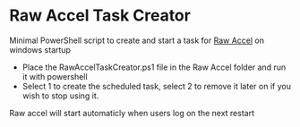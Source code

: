 # Raw Accel Task Creator
Minimal PowerShell script to create and start a task for <a href="https://github.com/a1xd/rawaccel">Raw Accel</a> on windows startup

- Place the RawAccelTaskCreator.ps1 file in the Raw Accel folder and run it with powershell
- Select 1 to create the scheduled task, select 2 to remove it later on if you wish to stop using it.

Raw accel will start automaticly when users log on the next restart
